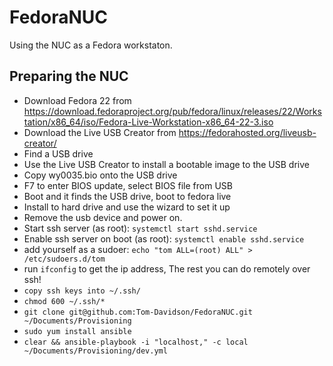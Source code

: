 # FedoraNUC
Using the NUC as a Fedora workstaton.

## Preparing the NUC
 * Download Fedora 22 from https://download.fedoraproject.org/pub/fedora/linux/releases/22/Workstation/x86_64/iso/Fedora-Live-Workstation-x86_64-22-3.iso
 * Download the Live USB Creator from https://fedorahosted.org/liveusb-creator/
 * Find a USB drive
 * Use the Live USB Creator to install a bootable image to the USB drive
 * Copy wy0035.bio onto the USB drive
 * F7 to enter BIOS update, select BIOS file from USB
 * Boot and it finds the USB drive, boot to fedora live
 * Install to hard drive and use the wizard to set it up
 * Remove the usb device and power on.
 * Start ssh server (as root): `systemctl start sshd.service`
 * Enable ssh server on boot (as root): `systemctl enable sshd.service`
 * add yourself as a sudoer: `echo "tom ALL=(root) ALL" > /etc/sudoers.d/tom`
 * run `ifconfig` to get the ip address, The rest you can do remotely over ssh!
 * `copy ssh keys into ~/.ssh/`
 * `chmod 600 ~/.ssh/*`
 * `git clone git@github.com:Tom-Davidson/FedoraNUC.git ~/Documents/Provisioning`
 * `sudo yum install ansible`
 * `clear && ansible-playbook -i "localhost," -c local ~/Documents/Provisioning/dev.yml`
